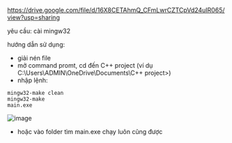 https://drive.google.com/file/d/16X8CETAhmQ_CFmLwrCZTCpVd24uIR065/view?usp=sharing

yêu cầu: cài mingw32

hướng dẫn sử dụng:

- giải nén file
- mở command promt, cd đến C++ project (ví dụ C:\Users\ADMIN\OneDrive\Documents\C++ project>)
- nhập lệnh:
```
mingw32-make clean
mingw32-make 
main.exe
```
![image](https://github.com/user-attachments/assets/860bf852-bafd-4543-a852-127ec9ccf594)

- hoặc vào folder tìm main.exe chạy luôn cũng được
